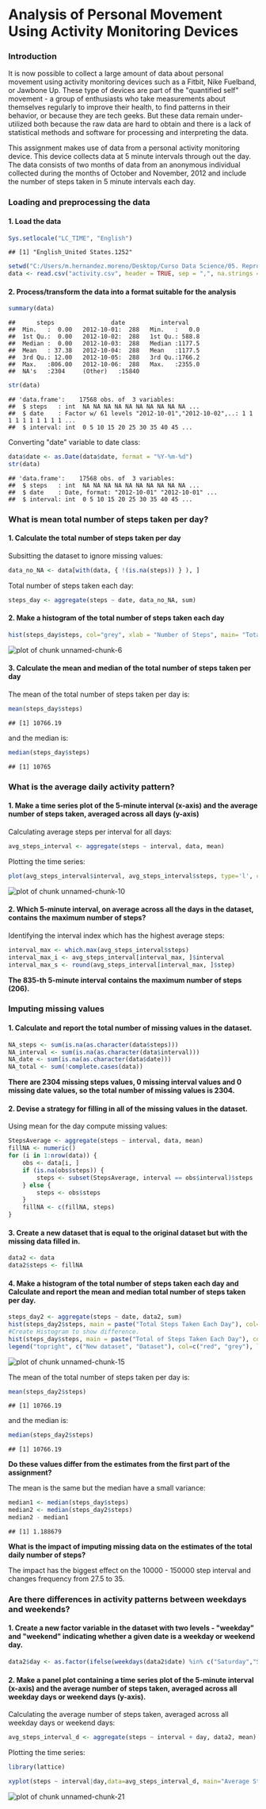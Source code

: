 **Analysis of Personal Movement Using Activity Monitoring Devices**
=====================================================================

### **Introduction**

It is now possible to collect a large amount of data about personal movement using activity monitoring devices such as a Fitbit, Nike Fuelband, or Jawbone Up. These type of devices are part of the "quantified self" movement - a group of enthusiasts who take measurements about themselves regularly to improve their health, to find patterns in their behavior, or because they are tech geeks. But these data remain under-utilized both because the raw data are hard to obtain and there is a lack of statistical methods and software for processing and interpreting the data.

This assignment makes use of data from a personal activity monitoring device. This device collects data at 5 minute intervals through out the day. The data consists of two months of data from an anonymous individual collected during the months of October and November, 2012 and include the number of steps taken in 5 minute intervals each day.

### **Loading and preprocessing the data**

#### 1. Load the data

```r
Sys.setlocale("LC_TIME", "English")
```

```
## [1] "English_United States.1252"
```

```r
setwd("C:/Users/m.hernandez.moreno/Desktop/Curso Data Science/05. Reproducible research/Project1")
data <- read.csv("activity.csv", header = TRUE, sep = ",", na.strings = "NA")
```

#### 2. Process/transform the data into a format suitable for the analysis


```r
summary(data)
```

```
##      steps                date          interval     
##  Min.   :  0.00   2012-10-01:  288   Min.   :   0.0  
##  1st Qu.:  0.00   2012-10-02:  288   1st Qu.: 588.8  
##  Median :  0.00   2012-10-03:  288   Median :1177.5  
##  Mean   : 37.38   2012-10-04:  288   Mean   :1177.5  
##  3rd Qu.: 12.00   2012-10-05:  288   3rd Qu.:1766.2  
##  Max.   :806.00   2012-10-06:  288   Max.   :2355.0  
##  NA's   :2304     (Other)   :15840
```

```r
str(data)
```

```
## 'data.frame':	17568 obs. of  3 variables:
##  $ steps   : int  NA NA NA NA NA NA NA NA NA NA ...
##  $ date    : Factor w/ 61 levels "2012-10-01","2012-10-02",..: 1 1 1 1 1 1 1 1 1 1 ...
##  $ interval: int  0 5 10 15 20 25 30 35 40 45 ...
```

Converting "date" variable to date class:

```r
data$date <- as.Date(data$date, format = "%Y-%m-%d")
str(data)
```

```
## 'data.frame':	17568 obs. of  3 variables:
##  $ steps   : int  NA NA NA NA NA NA NA NA NA NA ...
##  $ date    : Date, format: "2012-10-01" "2012-10-01" ...
##  $ interval: int  0 5 10 15 20 25 30 35 40 45 ...
```


### **What is mean total number of steps taken per day?**

#### 1. Calculate the total number of steps taken per day

Subsitting the dataset to ignore missing values:

```r
data_no_NA <- data[with(data, { !(is.na(steps)) } ), ]
```

Total number of steps taken each day:

```r
steps_day <- aggregate(steps ~ date, data_no_NA, sum)
```

#### 2. Make a histogram of the total number of steps taken each day

```r
hist(steps_day$steps, col="grey", xlab = "Number of Steps", main= "Total Steps Taken Each Day")
```

![plot of chunk unnamed-chunk-6](figure/unnamed-chunk-6-1.png)

#### 3. Calculate the mean and median of the total number of steps taken per day

The mean of the total number of steps taken per day is:

```r
mean(steps_day$steps)
```

```
## [1] 10766.19
```
and the median is:

```r
median(steps_day$steps)
```

```
## [1] 10765
```

### **What is the average daily activity pattern?**

#### 1. Make a time series plot of the 5-minute interval (x-axis) and the average number of steps taken, averaged across all days (y-axis)

Calculating average steps per interval for all days:

```r
avg_steps_interval <- aggregate(steps ~ interval, data, mean)
```

Plotting the time series:

```r
plot(avg_steps_interval$interval, avg_steps_interval$steps, type='l', col=1, main="Average Steps per Day by Interval", xlab="Time Intervals", ylab="Average number of steps")
```

![plot of chunk unnamed-chunk-10](figure/unnamed-chunk-10-1.png)

#### 2. Which 5-minute interval, on average across all the days in the dataset, contains the maximum number of steps?

Identifying the interval index which has the highest average steps:

```r
interval_max <- which.max(avg_steps_interval$steps)
interval_max_i <- avg_steps_interval[interval_max, ]$interval
interval_max_s <- round(avg_steps_interval[interval_max, ]$step)
```
**The 835-th 5-minute interval contains the maximum number of steps (206).**


### **Imputing missing values**

#### 1. Calculate and report the total number of missing values in the dataset.

```r
NA_steps <- sum(is.na(as.character(data$steps)))
NA_interval <- sum(is.na(as.character(data$interval)))
NA_date <- sum(is.na(as.character(data$date)))
NA_total <- sum(!complete.cases(data))
```

**There are 2304 missing steps values, 0 missing interval values and 0 missing date values, so the total number of missing values is 2304.**


#### 2. Devise a strategy for filling in all of the missing values in the dataset.

Using mean for the day compute missing values:

```r
StepsAverage <- aggregate(steps ~ interval, data, mean)
fillNA <- numeric()
for (i in 1:nrow(data)) {
    obs <- data[i, ]
    if (is.na(obs$steps)) {
        steps <- subset(StepsAverage, interval == obs$interval)$steps
    } else {
        steps <- obs$steps
    }
    fillNA <- c(fillNA, steps)
}
```

#### 3. Create a new dataset that is equal to the original dataset but with the missing data filled in.


```r
data2 <- data
data2$steps <- fillNA
```

#### 4. Make a histogram of the total number of steps taken each day and Calculate and report the mean and median total number of steps taken per day.


```r
steps_day2 <- aggregate(steps ~ date, data2, sum)
hist(steps_day2$steps, main = paste("Total Steps Taken Each Day"), col="red", xlab="Number of Steps")
#Create Histogram to show difference. 
hist(steps_day$steps, main = paste("Total of Steps Taken Each Day"), col="grey", xlab="Number of Steps", add=T)
legend("topright", c("New dataset", "Dataset"), col=c("red", "grey"), lwd=10)
```

![plot of chunk unnamed-chunk-15](figure/unnamed-chunk-15-1.png)

The mean of the total number of steps taken per day is:

```r
mean(steps_day2$steps)
```

```
## [1] 10766.19
```
and the median is:

```r
median(steps_day2$steps)
```

```
## [1] 10766.19
```

**Do these values differ from the estimates from the first part of the assignment?**

The mean is the same but the median have a small variance:


```r
median1 <- median(steps_day$steps)
median2 <- median(steps_day2$steps)
median2 - median1
```

```
## [1] 1.188679
```

**What is the impact of imputing missing data on the estimates of the total daily number of steps?**

The impact has the biggest effect on the 10000 - 150000 step interval and changes frequency from 27.5 to 35.


### **Are there differences in activity patterns between weekdays and weekends?**

#### 1. Create a new factor variable in the dataset with two levels - "weekday" and "weekend" indicating whether a given date is a weekday or weekend day.



```r
data2$day <- as.factor(ifelse(weekdays(data2$date) %in% c("Saturday","Sunday"),"Weekend", "Weekday"))
```


#### 2. Make a panel plot containing a time series plot of the 5-minute interval (x-axis) and the average number of steps taken, averaged across all weekday days or weekend days (y-axis).

Calculating the average number of steps taken, averaged across all weekday days or weekend days: 

```r
avg_steps_interval_d <- aggregate(steps ~ interval + day, data2, mean)
```


Plotting the time series:

```r
library(lattice)

xyplot(steps ~ interval|day,data=avg_steps_interval_d, main="Average Steps per Day by Interval",xlab="Interval", ylab="Steps",layout=c(1,2), type="l")
```

![plot of chunk unnamed-chunk-21](figure/unnamed-chunk-21-1.png)

